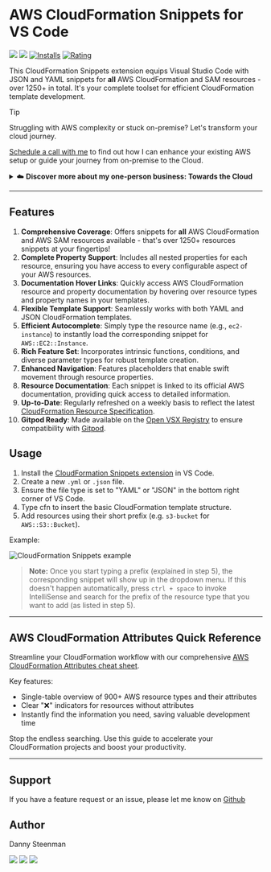 # AWS CloudFormation Snippets for VS Code

[![](https://img.shields.io/visual-studio-marketplace/v/dannysteenman.cloudformation-yaml-snippets?color=374151&label=Visual%20Studio%20Marketplace&labelColor=000&logo=visual-studio-code&logoColor=0098FF)](https://marketplace.visualstudio.com/items?itemName=dannysteenman.cloudformation-yaml-snippets)
[![](https://img.shields.io/visual-studio-marketplace/v/dannysteenman.cloudformation-yaml-snippets?color=374151&label=Open%20VSX%20Registry&labelColor=000&logo=data:image/svg+xml;base64,PD94bWwgdmVyc2lvbj0iMS4wIiBlbmNvZGluZz0idXRmLTgiPz4KPHN2ZyB2aWV3Qm94PSI0LjYgNSA5Ni4yIDEyMi43IiB4bWxucz0iaHR0cDovL3d3dy53My5vcmcvMjAwMC9zdmciPgogIDxwYXRoIGQ9Ik0zMCA0NC4yTDUyLjYgNUg3LjN6TTQuNiA4OC41aDQ1LjNMMjcuMiA0OS40em01MSAwbDIyLjYgMzkuMiAyMi42LTM5LjJ6IiBmaWxsPSIjYzE2MGVmIi8+CiAgPHBhdGggZD0iTTUyLjYgNUwzMCA0NC4yaDQ1LjJ6TTI3LjIgNDkuNGwyMi43IDM5LjEgMjIuNi0zOS4xem01MSAwTDU1LjYgODguNWg0NS4yeiIgZmlsbD0iI2E2MGVlNSIvPgo8L3N2Zz4=&logoColor=0098FF)](https://open-vsx.org/extension/dannysteenman/cloudformation-yaml-snippets)
[![Installs](https://img.shields.io/visual-studio-marketplace/i/dannysteenman.cloudformation-yaml-snippets 'Currently Installed')](https://marketplace.visualstudio.com/items?itemName=dannysteenman.cloudformation-yaml-snippets)
[![Rating](https://img.shields.io/visual-studio-marketplace/stars/dannysteenman.cloudformation-yaml-snippets)](https://marketplace.visualstudio.com/items?itemName=dannysteenman.cloudformation-yaml-snippets)

This CloudFormation Snippets extension equips Visual Studio Code with JSON and YAML snippets for **all** AWS CloudFormation and SAM resources - over 1250+ in total. It's your complete toolset for efficient CloudFormation template development.

> [!TIP]
> Struggling with AWS complexity or stuck on-premise? Let's transform your cloud journey.
>
> [Schedule a call with me](https://towardsthecloud.com/contact) to find out how I can enhance your existing AWS setup or guide your journey from on-premise to the Cloud.
>
> <details><summary>☁️ <strong>Discover more about my one-person business: Towards the Cloud</strong></summary>
>
> <br/>
>
> Hi, I'm Danny – AWS expert and founder of [Towards the Cloud](https://towardsthecloud.com). With over a decade of hands-on experience, I specialized myself in deploying well-architected, highly scalable and cost-effective AWS Solutions using Infrastructure as Code (IaC).
>
> #### When you work with me, you're getting a package deal of expertise and personalized service:
>
> - **AWS CDK Proficiency**: I bring deep AWS CDK knowledge to the table, ensuring your infrastructure is not just maintainable and scalable, but also fully automated.
> - **AWS Certified**: [Equipped with 7 AWS Certifications](https://www.credly.com/users/dannysteenman/badges), including DevOps Engineer & Solutions Architect Professional, to ensure best practices across diverse cloud scenarios.
> - **Direct Access**: You work with me, not a team of managers. Expect quick decisions and high-quality work.
> - **Tailored Solutions**: Understanding that no two businesses are alike, I Custom-fit cloud infrastructure for your unique needs.
> - **Cost-Effective**: I'll optimize your AWS spending without cutting corners on performance or security.
> - **Seamless CI/CD**: I'll set up smooth CI/CD processes using GitHub Actions, making changes a breeze through Pull Requests.
>
> *My mission is simple: I'll free you from infrastructure headaches so you can focus on what truly matters – your core business.*
>
> Ready to unlock the full potential of AWS Cloud?
>
> <a href="https://towardsthecloud.com/contact"><img alt="Schedule your call" src="https://img.shields.io/badge/schedule%20your%20call-success.svg?style=for-the-badge"/></a>
> </details>

---

## Features

1. **Comprehensive Coverage**: Offers snippets for **all** AWS CloudFormation and AWS SAM resources available - that's over 1250+ resources snippets at your fingertips!
2. **Complete Property Support**: Includes all nested properties for each resource, ensuring you have access to every configurable aspect of your AWS resources.
3. **Documentation Hover Links**: Quickly access AWS CloudFormation resource and property documentation by hovering over resource types and property names in your templates.
4. **Flexible Template Support**: Seamlessly works with both YAML and JSON CloudFormation templates.
5. **Efficient Autocomplete**: Simply type the resource name (e.g., `ec2-instance`) to instantly load the corresponding snippet for `AWS::EC2::Instance`.
6. **Rich Feature Set**: Incorporates intrinsic functions, conditions, and diverse parameter types for robust template creation.
7. **Enhanced Navigation**: Features placeholders that enable swift movement through resource properties.
8. **Resource Documentation**: Each snippet is linked to its official AWS documentation, providing quick access to detailed information.
9. **Up-to-Date**: Regularly refreshed on a weekly basis to reflect the latest [CloudFormation Resource Specification](https://docs.aws.amazon.com/AWSCloudFormation/latest/UserGuide/cfn-resource-specification.html).
10. **Gitpod Ready**: Made available on the [Open VSX Registry](https://open-vsx.org/extension/dannysteenman/cloudformation-yaml-snippets) to ensure compatibility with [Gitpod](https://github.com/dannysteenman/vscode-cloudformation-snippets/issues/14).

## Usage

1. Install the [CloudFormation Snippets extension](https://marketplace.visualstudio.com/items?itemName=dannysteenman.cloudformation-yaml-snippets) in VS Code.
2. Create a new `.yml` or `.json` file.
3. Ensure the file type is set to "YAML" or "JSON" in the bottom right corner of VS Code.
4. Type cfn to insert the basic CloudFormation template structure.
5. Add resources using their short prefix (e.g. `s3-bucket` for `AWS::S3::Bucket`).

Example:

![CloudFormation Snippets example](https://raw.githubusercontent.com/dannysteenman/vscode-cloudformation-snippets/main/images/cfn-snippets-extension-example.gif)

> **Note:** Once you start typing a prefix (explained in step 5), the corresponding snippet will show up in the dropdown menu. If this doesn't happen automatically, press `ctrl + space` to invoke IntelliSense and search for the prefix of the resource type that you want to add (as listed in step 5).

---
## AWS CloudFormation Attributes Quick Reference

Streamline your CloudFormation workflow with our comprehensive [AWS CloudFormation Attributes cheat sheet](https://towardsthecloud.com/aws-cloudformation-resource-attributes).

Key features:
- Single-table overview of 900+ AWS resource types and their attributes
- Clear "❌" indicators for resources without attributes
- Instantly find the information you need, saving valuable development time

Stop the endless searching. Use this guide to accelerate your CloudFormation projects and boost your productivity.

---
## Support

If you have a feature request or an issue, please let me know on [Github](https://github.com/dannysteenman/vscode-cloudformation-snippets/issues)

## Author

Danny Steenman

[![](https://img.shields.io/badge/LinkedIn-0077B5?style=for-the-badge&logo=linkedin&logoColor=white)](https://www.linkedin.com/in/dannysteenman)
[![](https://img.shields.io/badge/X-000000?style=for-the-badge&logo=x&logoColor=white)](https://twitter.com/dannysteenman)
[![](https://img.shields.io/badge/GitHub-2b3137?style=for-the-badge&logo=github&logoColor=white)](https://github.com/dannysteenman)
